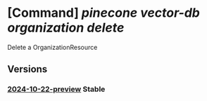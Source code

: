 # [Command] _pinecone vector-db organization delete_

Delete a OrganizationResource

## Versions

### [2024-10-22-preview](/Resources/mgmt-plane/L3N1YnNjcmlwdGlvbnMve30vcmVzb3VyY2Vncm91cHMve30vcHJvdmlkZXJzL3BpbmVjb25lLnZlY3RvcmRiL29yZ2FuaXphdGlvbnMve30=/2024-10-22-preview.xml) **Stable**

<!-- mgmt-plane /subscriptions/{}/resourcegroups/{}/providers/pinecone.vectordb/organizations/{} 2024-10-22-preview -->
